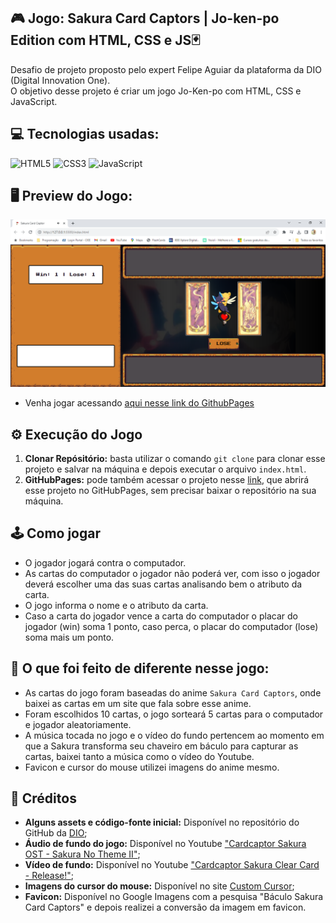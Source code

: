 ## 🎮 Jogo: Sakura Card Captors | Jo-ken-po Edition com HTML, CSS e JS🃏
Desafio de projeto proposto pelo expert Felipe Aguiar da plataforma da DIO (Digital Innovation One). <br>
O objetivo desse projeto é criar um jogo Jo-Ken-po com HTML, CSS e JavaScript.

## 💻 Tecnologias usadas:
<div style="display: inline_block">
  <img alt="HTML5" src="https://img.shields.io/badge/HTML5-E34F26?style=for-the-badge&logo=html5&logoColor=white">
  <img alt="CSS3" src="https://img.shields.io/badge/CSS3-1572B6?style=for-the-badge&logo=css3&logoColor=white">
  <img alt="JavaScript" src="https://img.shields.io/badge/JavaScript-323330?style=for-the-badge&logo=javascript&logoColor=F7DF1E">
</div>

## 🖥 Preview do Jogo:
![Imagem do Jogo](src/assets/game-screen/game_screen.PNG)
- Venha jogar acessando [aqui nesse link do GithubPages]()

## ⚙ Execução do Jogo
1. **Clonar Repósitório:** basta utilizar o comando `git clone` para clonar esse projeto e salvar na máquina e depois executar o arquivo `index.html`.
2. **GitHubPages:** pode também acessar o projeto nesse [link](), que abrirá esse projeto no GitHubPages, sem precisar baixar o repositório na sua máquina.

## 🕹 Como jogar
- O jogador jogará contra o computador.
- As cartas do computador o jogador não poderá ver, com isso o jogador deverá escolher uma das suas cartas analisando bem o atributo da carta.
- O jogo informa o nome e o atributo da carta.
- Caso a carta do jogador vence a carta do computador o placar do jogador (win) soma 1 ponto, caso perca, o placar do computador (lose) soma mais um ponto.

## 🤔 O que foi feito de diferente nesse jogo:
- As cartas do jogo foram baseadas do anime `Sakura Card Captors`, onde baixei as cartas em um site que fala sobre esse anime.
- Foram escolhidos 10 cartas, o jogo sorteará 5 cartas para o computador e jogador aleatoriamente.
- A música tocada no jogo e o vídeo do fundo pertencem ao momento em que a Sakura transforma seu chaveiro em báculo para capturar as cartas, baixei tanto a música como o vídeo do Youtube.
- Favicon e cursor do mouse utilizei imagens do anime mesmo.

## 📌 Créditos
- **Alguns assets e código-fonte inicial:** Disponível no repositório do GitHub da [DIO](https://github.com/digitalinnovationone/js-yugioh-assets);
- **Áudio de fundo do jogo:** Disponível no Youtube ["Cardcaptor Sakura OST - Sakura No Theme II"](https://www.youtube.com/watch?v=TZcWUGD7FMg);
- **Vídeo de fundo:** Disponível no Youtube ["Cardcaptor Sakura Clear Card - Release!"](https://www.youtube.com/watch?v=gVKezWerWPc);
- **Imagens do cursor do mouse:** Disponível no site [Custom Cursor](https://custom-cursor.com/en/collection/cute-cursors/cute-cardcaptor-sakura-sakura-kinomoto-key);
- **Favicon:** Disponível no Google Imagens com a pesquisa "Báculo Sakura Card Captors" e depois realizei a conversão da imagem em favicon.

